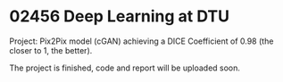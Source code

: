 # 02456 Deep Learning at DTU
Project: Pix2Pix model (cGAN) achieving a DICE Coefficient of 0.98 (the closer to 1, the better). 

The project is finished, code and report will be uploaded soon.
